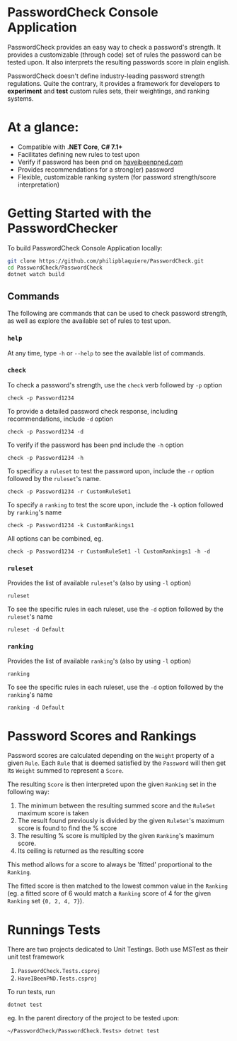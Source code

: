 # PasswordCheck Console Application
PasswordCheck provides an easy way to check a password's strength. It provides a customizable (through code) set of rules the password can be tested upon. It also interprets the resulting passwords score in plain english.

PasswordCheck doesn't define industry-leading password strength regulations. Quite the contrary, it provides a framework for developers to __experiment__ and __test__ custom rules sets, their weightings, and ranking systems.

# At a glance:

- Compatible with __.NET Core__, __C# 7.1+__
- Facilitates defining new rules to test upon
- Verify if password has been pnd on [haveibeenpned.com](https://haveibeenpned.com/API/v2/)
- Provides recommendations for a strong(er) password
- Flexible, customizable ranking system (for password strength/score interpretation)


# Getting Started with the PasswordChecker

To build PasswordCheck Console Application locally:

```bash
git clone https://github.com/philipblaquiere/PasswordCheck.git
cd PasswordCheck/PasswordCheck
dotnet watch build
```

## Commands
The following are commands that can be used to check password strength, as well as explore the available set of rules to test upon.

### `help`
At any time, type `-h` or `--help` to see the available list of commands.

### `check`
To check a password's strength, use the `check` verb followed by `-p` option 

```
check -p Password1234
```

To provide a detailed password check response, including recommendations, include `-d` option

```
check -p Password1234 -d
```

To verify if the password has been pnd include the `-h` option

```
check -p Password1234 -h
```

To specificy a `ruleset` to test the password upon, include the `-r` option followed by the `ruleset`'s name.

```
check -p Password1234 -r CustomRuleSet1
```

To specify a `ranking` to test the score upon, include the `-k` option followed by `ranking`'s name
```
check -p Password1234 -k CustomRankings1
```

All options can be combined, eg.

```
check -p Password1234 -r CustomRuleSet1 -l CustomRankings1 -h -d
```

### `ruleset`
Provides the list of available `ruleset`'s (also by using `-l` option)

```
ruleset
```

To see the specific rules in each ruleset, use the `-d` option followed by the `ruleset`'s name

```
ruleset -d Default
```

### `ranking`
Provides the list of available `ranking`'s (also by using `-l` option)

```
ranking
```

To see the specific rules in each ruleset, use the `-d` option followed by the `ranking`'s name

```
ranking -d Default
```

# Password Scores and Rankings

Password scores are calculated depending on the `Weight` property of a given `Rule`. Each `Rule` that is deemed satisfied by the `Password` will then get its `Weight` summed to represent a `Score`.

The resulting `Score` is then interpreted upon the given `Ranking` set in the following way:

1. The minimum between the resulting summed score and the `RuleSet` maximum score is taken
1. The result found previously is divided by the given `RuleSet`'s maximum score is found to find the % score
1. The resulting % score is multipled by the given `Ranking`'s maximum score.
1. Its ceiling is returned as the resulting score

This method allows for a score to always be 'fitted' proportional to the `Ranking`.

The fitted score is then matched to the lowest common value in the `Ranking` (eg. a fitted score of 6 would match a `Ranking` score of 4 for the given `Ranking` set `{0, 2, 4, 7}`).

# Runnings Tests

There are two projects dedicated to Unit Testings. Both use MSTest as their unit test framework

1. `PasswordCheck.Tests.csproj`
1. `HaveIBeenPND.Tests.csproj`

To run tests, run

```
dotnet test
```

eg. In the parent directory of the project to be tested upon: 

```
~/PasswordCheck/PasswordCheck.Tests> dotnet test
```
